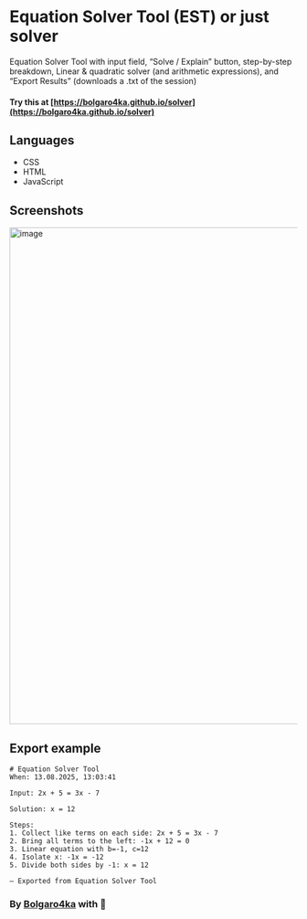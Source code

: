 # Equation Solver Tool (EST) or just solver
Equation Solver Tool with input field, “Solve / Explain” button, step-by-step breakdown, Linear &amp; quadratic solver (and arithmetic expressions), and “Export Results” (downloads a .txt of the session)

#### Try this at [https://bolgaro4ka.github.io/solver](https://bolgaro4ka.github.io/solver)

## Languages
- CSS
- HTML
- JavaScript

## Screenshots
<img width="1917" height="870" alt="image" src="https://github.com/user-attachments/assets/b1214850-17b6-4081-8eeb-e7274c944bc8" />

## Export example
```
# Equation Solver Tool
When: 13.08.2025, 13:03:41

Input: 2x + 5 = 3x - 7

Solution: x = 12

Steps:
1. Collect like terms on each side: 2x + 5 = 3x - 7
2. Bring all terms to the left: -1x + 12 = 0
3. Linear equation with b=-1, c=12
4. Isolate x: -1x = -12
5. Divide both sides by -1: x = 12

— Exported from Equation Solver Tool
```

### By [Bolgaro4ka](https://github.com/bolgaro4ka) with 🤍
